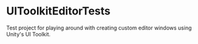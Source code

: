 # UIToolkitEditorTests
 Test project for playing around with creating custom editor windows using Unity's UI Toolkit.
